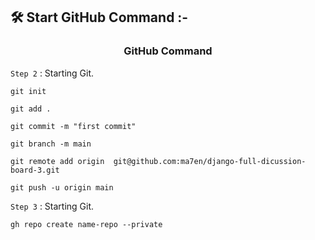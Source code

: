 ## 🛠️ Start GitHub Command :-

<h3 align="center"> GitHub Command </h3>

`Step 2` : Starting Git.

```
git init
```

```
git add .
```

```
git commit -m "first commit"
```

```
git branch -m main
```

```
git remote add origin  git@github.com:ma7en/django-full-dicussion-board-3.git
```

```
git push -u origin main
```

`Step 3` : Starting Git.

```
gh repo create name-repo --private
```
